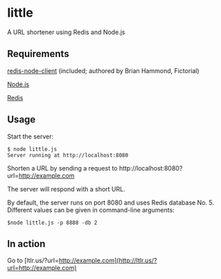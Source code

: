 # little

A URL shortener using Redis and Node.js

## Requirements

[redis-node-client](http://github.com/fictorial/redis-node-client) (included; authored by Brian Hammond, Fictorial)

[Node.js](http://nodejs.org)

[Redis](http://github.com/antirez/redis)

## Usage

Start the server:

    $ node little.js
    Server running at http://localhost:8080

Shorten a URL by sending a request to http://localhost:8080?url=http://example.com

The server will respond with a short URL.

By default, the server runs on port 8080 and uses Redis database No. 5. Different values can be given in command-line arguments:

    $node little.js -p 8888 -db 2

## In action

Go to [ltlr.us/?url=http://example.com](http://ltlr.us/?url=http://example.com)
